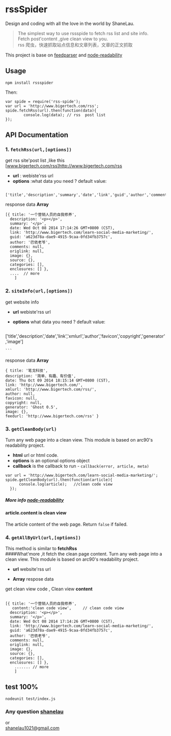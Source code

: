 # rssSpider

Design and coding with all the love in the world by ShaneLau.



> The simplest way to use rssspide to fetch rss list and site info.  
> Fetch post'content ,give clean view to you.  
>rss 爬虫，快速抓取站点信息和文章列表，文章的正文抓取

This project is base on [feedparser](https://github.com/kballard/feedparser) and [node-readability](https://github.com/luin/node-readability) 



## Usage  

```
npm install rssspider
```
Then:

``` 
var spide = require('rss-spide');
var url = 'http://www.bigertech.com/rss';
spide.fetchRss(url).then(function(data){
		console.log(data); // rss  post list
});
```

## API Documentation

### 1. <code>fetchRss(url,[options])</code> 
	
get rss site'post list  ,like this  [www.bigertech.com/rss]http://www.bigertech.com/rss

*  **url** : webiste'rss url 
*  **options** :what data you need ?  default value:
	
```
	['title','description','summary','date','link','guid','author','comments','origlink','image','source','categories','enclosures']
```  
response data
**Array**  

```
[{ title: '一个营销人员的自我修养',
  description: '<p></p>',
  summary: '</p>',
  date: Wed Oct 08 2014 17:14:26 GMT+0800 (CST),
  link: 'http://www.bigertech.com/learn-social-media-marketing/',
  guid: 'a623d78a-dae9-4915-9caa-0fd34fb3757c',
  author: '巴依老爷',
  comments: null,
  origlink: null,
  image: {},
  source: {},
  categories: [],
  enclosures: [] },
  ....  // more
	]

```
  
### 2. <code>siteInfo(url,[options])</code> 
get website info  

* **url**   webiste'rss url
* **options**  what data you need ?  default value:
    
    ```
['title','description','date','link','xmlurl','author','favicon','copyright','generator','image']

    ```
response data **Array** 
   
   ```
  { title: '笔戈科技',
  description: '简单、有趣、有价值',
  date: Thu Oct 09 2014 18:15:14 GMT+0800 (CST),
  link: 'http://www.bigertech.com/',
  xmlurl: 'http://www.bigertech.com/rss/',
  author: null,
  favicon: null,
  copyright: null,
  generator: 'Ghost 0.5',
  image: {},
  feedurl: 'http://www.bigertech.com/rss' } 
   ```



### 3. `getCleanBody(url)`

Turn any web page into a clean view. This module is based on arc90's readability project.  

  * **html** url or html code.
  * **options** is an optional options object
  * **callback** is the callback to run - `callback(error, article, meta)`
  
  
  ```
  var url = 'http://www.bigertech.com/learn-social-media-marketing/';
  spide.getCleanBody(url).then(function(article){
        console.log(article);   //clean code view    
    });
  ```
  
##### More info [node-readability](https://github.com/luin/node-readability)


#### article.content  is clean view 

The article content of the web page. Return `false` if failed.



### 4. <code>getAllByUrl(url,[options])</code>
This method is similar to  **fetchRss**  
####What'more ,it fetch the clean page content. 
Turn any web page into a clean view. This module is based on arc90's readability project.
	
* **url** website'rss url  
	
* **Array**  respose data
	
get clean view code  , Clean view **content**
		
```  

[{ title: '一个营销人员的自我修养',
   content:'clean code view',     // clean code view
  description: '<p></p>',
  summary: '</p>',
  date: Wed Oct 08 2014 17:14:26 GMT+0800 (CST),
  link: 'http://www.bigertech.com/learn-social-media-marketing/',
  guid: 'a623d78a-dae9-4915-9caa-0fd34fb3757c',
  author: '巴依老爷',
  comments: null,
  origlink: null,
  image: {},
  source: {},
  categories: [],
  enclosures: [] },
    ....... // more
	]

```

## test  100%
```
nodeunit test/index.js

```


### Any question [shanelau](http://weibo.com/kissliux)  
or  
[shanelau1021@gmail.com](shanelau1021@gmail.com)


